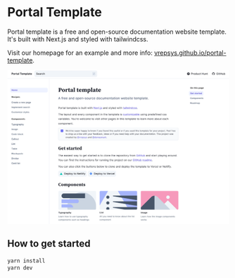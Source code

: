 # Portal Template

Portal template is a free and open-source documentation website template. It's built with Next.js and styled with tailwindcss.

Visit our homepage for an example and more info: [vrepsys.github.io/portal-template](https://vrepsys.github.io/portal-template).

![A screenshot of portal template homepage](https://github.com/vrepsys/portal-template/blob/main/screenshots/screenshot.png)

## How to get started

```
yarn install
yarn dev
```
